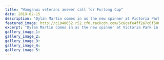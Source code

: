 ```yaml
---
title: "Wanganui veterans answer call for Furlong Cup"
date: 2019-02-15
description: "Dylan Martin comes in as the new spinner at Victoria Park in the Furlong Cup..."
featured_image: http://c1940652.r52.cf0.rackcdn.com/5c6cafe4ff2a7c6f500003a3/Dylan-Martin-320-ex-Chron-15.2.19.jpg
excerpt: "Dylan Martin comes in as the new spinner at Victoria Park in the Furlong Cup."
gallery_image_1: 
gallery_image_2: 
gallery_image_3: 
gallery_image_4: 
gallery_image_5: 
---
```


